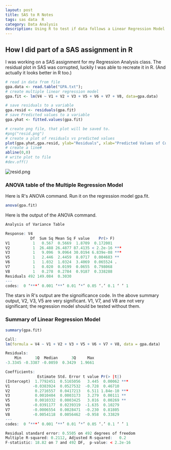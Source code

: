 ```yaml
---
layout: post
title: SAS to R Notes
tags: sas data  R
category: Data Analysis
description: Using R to test if data follows a Linear Regression Model.
---
```

## How I did part of a SAS assignment in R


I was working on a SAS assignment for my Regression Analysis class.
The residual plot in SAS was corrupted, luckily I was able to recreate
it in R. (And actually it looks better in R too.)



```r
# read in data from file 
gpa.data <- read.table("GPA.txt");
# create multiple linear regression model
gpa.fit <- lm(V4 ~ V1 + V2 + V3 + V5 + V6 + V7 + V8, data=gpa.data)

# save residuals to a variable
gpa.resid <- residuals(gpa.fit)
# save Predicted values to a variable
gpa.yhat <- fitted.values(gpa.fit)

# create png file, that plot will be saved to.
#png("resid.png")
# create a plot of residuals vs predicted values
plot(gpa.yhat,gpa.resid, ylab="Residuals", xlab="Predicted Values of Cum GPA", main="Plot of Residuals*Predicted Values")
# create a line#
abline(0,0)
# write plot to file
#dev.off()
```






<img src="/assets/files/resid.png"  alt="resid.png" />


### ANOVA table of the Multiple Regression Model

Here is R's ANOVA command. Run it on the regression model gpa.fit.

```r
anova(gpa.fit)
```

Here is the output of the ANOVA command.

```r
Analysis of Variance Table

Response: V4
           Df  Sum Sq Mean Sq F value    Pr(> F)    
V1          1   0.567  0.5669  1.8709  0.172001    
V2          1  26.488 26.4877 87.4135 < 2.2e-16 ***
V3          1   9.096  9.0964 30.0194 6.839e-08 ***
V5          1   2.446  2.4459  8.0717  0.004683 ** 
V6          1   1.032  1.0324  3.4069  0.065524 .  
V7          1   0.020  0.0199  0.0655  0.798068    
V8          1   0.278  0.2784  0.9187  0.338288    
Residuals 492 149.084  0.3030                      
---
codes:  0 ‘***’ 0.001 ‘**’ 0.01 ‘*’ 0.05 ‘.’ 0.1 ‘ ’ 1

```

The stars in R's output are the signoificance code.  In the above
summary output, V2, V3, V5 are very significant. V1, V7, and V8 are
not very significant; the regression model should be tested without them.

### Summary of Linear Regression Model

```r
summary(gpa.fit)
```




```r
Call:
lm(formula = V4 ~ V1 + V2 + V3 + V5 + V6 + V7 + V8, data = gpa.data)

Residuals:
    Min      1Q  Median      3Q     Max 
-3.3345 -0.3387 -0.0059  0.3429  1.9661 

Coefficients:
              Estimate Std. Error t value Pr(> |t|)    
(Intercept)  1.7792451  0.5165056   3.445  0.00062 ***
V1          -0.0383924  0.0527532  -0.728  0.46710    
V2           0.2716557  0.0417213   6.511 1.84e-10 ***
V3           0.0010404  0.0003173   3.279  0.00111 ** 
V5           0.0010332  0.0003425   3.016  0.00269 ** 
V6          -0.0391177  0.0239319  -1.635  0.10279    
V7          -0.0006554  0.0028471  -0.230  0.81805    
V8          -0.0054118  0.0056462  -0.958  0.33829    
---
codes:  0 ‘***’ 0.001 ‘**’ 0.01 ‘*’ 0.05 ‘.’ 0.1 ‘ ’ 1 

Residual standard error: 0.5505 on 492 degrees of freedom
Multiple R-squared: 0.2112, Adjusted R-squared:   0.2 
F-statistic: 18.82 on 7 and 492 DF,  p-value: < 2.2e-16

```

